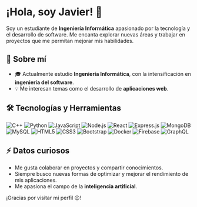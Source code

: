 # ¡Hola, soy Javier! 👋

Soy un estudiante de **Ingeniería Informática** apasionado por la tecnología y el desarrollo de software. Me encanta explorar nuevas áreas y trabajar en proyectos que me permitan mejorar mis habilidades.

## 🚀 Sobre mí
- 🎓 Actualmente estudio **Ingeniería Informática**, con la intensificación en **ingeniería del software**.
- 💡 Me interesan temas como el desarrollo de **aplicaciones web**.

## 🛠️ Tecnologías y Herramientas
![C++](https://img.shields.io/badge/-C++-00599C?logo=c%2B%2B&logoColor=white)
![Python](https://img.shields.io/badge/-Python-3776AB?logo=python&logoColor=white)
![JavaScript](https://img.shields.io/badge/-JavaScript-F7DF1E?logo=javascript&logoColor=black)
![Node.js](https://img.shields.io/badge/-Node.js-339933?logo=node.js&logoColor=white)
![React](https://img.shields.io/badge/-React-61DAFB?logo=react&logoColor=black)
![Express.js](https://img.shields.io/badge/-Express.js-000000?logo=express&logoColor=white)
![MongoDB](https://img.shields.io/badge/-MongoDB-47A248?logo=mongodb&logoColor=white)
![MySQL](https://img.shields.io/badge/-MySQL-4479A1?logo=mysql&logoColor=white)
![HTML5](https://img.shields.io/badge/-HTML5-E34F26?logo=html5&logoColor=white)
![CSS3](https://img.shields.io/badge/-CSS3-1572B6?logo=css3&logoColor=white)
![Bootstrap](https://img.shields.io/badge/-Bootstrap-563D7C?logo=bootstrap&logoColor=white)
![Docker](https://img.shields.io/badge/-Docker-2496ED?logo=docker&logoColor=white)
![Firebase](https://img.shields.io/badge/-Firebase-FFCA28?logo=firebase&logoColor=black)
![GraphQL](https://img.shields.io/badge/-GraphQL-E10098?logo=graphql&logoColor=white)

## ⚡ Datos curiosos
- Me gusta colaborar en proyectos y compartir conocimientos.
- Siempre busco nuevas formas de optimizar y mejorar el rendimiento de mis aplicaciones.
- Me apasiona el campo de la **inteligencia artificial**.

¡Gracias por visitar mi perfil 😉!
